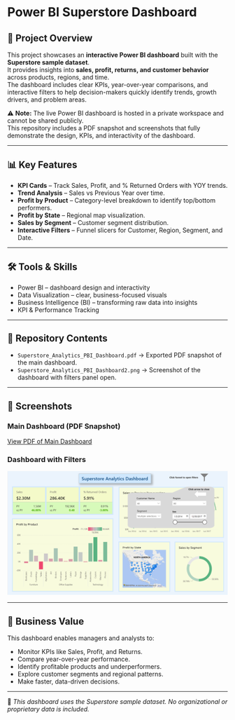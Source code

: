 # Power BI Superstore Dashboard

## 📖 Project Overview
This project showcases an **interactive Power BI dashboard** built with the **Superstore sample dataset**.  
It provides insights into **sales, profit, returns, and customer behavior** across products, regions, and time.  
The dashboard includes clear KPIs, year-over-year comparisons, and interactive filters to help decision-makers quickly identify trends, growth drivers, and problem areas.  

⚠️ **Note:** The live Power BI dashboard is hosted in a private workspace and cannot be shared publicly.  
This repository includes a PDF snapshot and screenshots that fully demonstrate the design, KPIs, and interactivity of the dashboard.

---

## 📊 Key Features
- **KPI Cards** – Track Sales, Profit, and % Returned Orders with YOY trends.  
- **Trend Analysis** – Sales vs Previous Year over time.  
- **Profit by Product** – Category-level breakdown to identify top/bottom performers.  
- **Profit by State** – Regional map visualization.  
- **Sales by Segment** – Customer segment distribution.  
- **Interactive Filters** – Funnel slicers for Customer, Region, Segment, and Date.  

---

## 🛠️ Tools & Skills
- Power BI – dashboard design and interactivity  
- Data Visualization – clear, business-focused visuals  
- Business Intelligence (BI) – transforming raw data into insights  
- KPI & Performance Tracking  

---

## 📂 Repository Contents
- `Superstore_Analytics_PBI_Dashboard.pdf` → Exported PDF snapshot of the main dashboard.  
- `Superstore_Analytics_PBI_Dashboard2.png` → Screenshot of the dashboard with filters panel open.  

---

## 📸 Screenshots

### Main Dashboard (PDF Snapshot)
[View PDF of Main Dashboard](Superstore_Analytics_PBI_Dashboard.pdf)

### Dashboard with Filters
![Filters](Superstore_Analytics_PBI_Dashboard2.png)

---

## 🚀 Business Value
This dashboard enables managers and analysts to:  
- Monitor KPIs like Sales, Profit, and Returns.  
- Compare year-over-year performance.  
- Identify profitable products and underperformers.  
- Explore customer segments and regional patterns.  
- Make faster, data-driven decisions.  

---

📌 *This dashboard uses the Superstore sample dataset. No organizational or proprietary data is included.*
